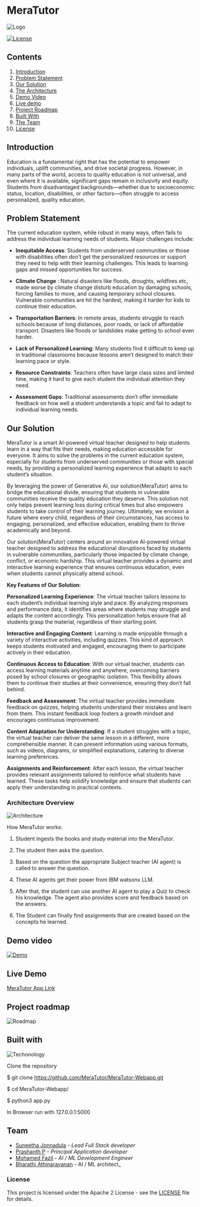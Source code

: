 # MeraTutor

![Logo](./images/tutor.jpeg)

[![License](https://img.shields.io/badge/License-Apache2-blue.svg)](https://www.apache.org/licenses/LICENSE-2.0)

## Contents
1. [Introduction](#Introduction)
1. [Problem Statement](#Problem-Statement)
1. [Our Solution](#long-description)
1. [The Architecture](#architecture-overview)
1. [Demo Video](#demo-video)
1. [Live demo](#live-demo)
2. [Project Roadmap](#project-roadmap)
1. [Built With](#built-with)
1. [The Team](#team)
1. [License](#license)


## Introduction
Education is a fundamental right that has the potential to empower individuals, uplift communities, and drive societal progress. However, in many parts of the world, access to quality education is not universal, and even where it is available, significant gaps remain in inclusivity and equity. Students from disadvantaged backgrounds—whether due to socioeconomic status, location, disabilities, or other factors—often struggle to access personalized, quality education.


## Problem Statement

The current education system, while robust in many ways, often fails to address the individual learning needs of students. Major challenges include:

* **Inequitable Access**: Students from underserved communities or those with disabilities often don’t get the personalized resources or support they need to help with their learning challenges. This leads to learning gaps and missed opportunities for success.

* **Climate Change** : Natural disasters like floods, droughts, wildfires etc, made worse by climate change disturb education by damaging schools, forcing families to move, and causing temporary school closures. Vulnerable communities are hit the hardest, making it harder for kids to continue their education.

* **Transportation Barriers**: In remote areas, students struggle to reach schools because of long distances, poor roads, or lack of affordable transport. Disasters like floods or landslides make getting to school even harder.

* **Lack of Personalized Learning**: Many students find it difficult to keep up in traditional classrooms because lessons aren’t designed to match their learning pace or style.
    
* **Resource Constraints**: Teachers often have large class sizes and limited time, making it hard to give each student the individual attention they need.
    
* **Assessment Gaps**: Traditional assessments don’t offer immediate feedback on how well a student understands a topic and fail to adapt to individual learning needs.


## Our Solution

MeraTutor is a smart AI-powered virtual teacher designed to help students learn in a way that fits their needs, making education accessible for everyone. It aims to solve the problems in the current education system, especially for students from underserved communities or those with special needs, by providing a personalized learning experience that adapts to each student’s situation.

By leveraging the power of Generative AI, our solution(MeraTutor) aims to bridge the educational divide, ensuring that students in vulnerable communities receive the quality education they deserve. This solution not only helps prevent learning loss during critical times but also empowers students to take control of their learning journey. Ultimately, we envision a future where every child, regardless of their circumstances, has access to engaging, personalized, and effective education, enabling them to thrive academically and beyond.

Our solution(MeraTutor) centers around an innovative AI-powered virtual teacher designed to address the educational disruptions faced by students in vulnerable communities, particularly those impacted by climate change, conflict, or economic hardship. This virtual teacher provides a dynamic and interactive learning experience that ensures continuous education, even when students cannot physically attend school.

**Key Features of Our Solution**:

**Personalized Learning Experience**: The virtual teacher tailors lessons to each student’s individual learning style and pace. By analyzing responses and performance data, it identifies areas where students may struggle and adapts the content accordingly. This personalization helps ensure that all students grasp the material, regardless of their starting point.

**Interactive and Engaging Content**: Learning is made enjoyable through a variety of interactive activities, including quizzes. This kind of approach keeps students motivated and engaged, encouraging them to participate actively in their education.

**Continuous Access to Education**: With our virtual teacher, students can access learning materials anytime and anywhere, overcoming barriers posed by school closures or geographic isolation. This flexibility allows them to continue their studies at their convenience, ensuring they don’t fall behind.

**Feedback and Assessment**: The virtual teacher provides immediate feedback on quizzes, helping students understand their mistakes and learn from them. This instant feedback loop fosters a growth mindset and encourages continuous improvement.

**Content Adaptation for Understanding**: If a student struggles with a topic, the virtual teacher can deliver the same lesson in a different, more comprehensible manner. It can present information using various formats, such as videos, diagrams, or simplified explanations, catering to diverse learning preferences.

**Assignments and Reinforcement**: After each lesson, the virtual teacher provides relevant assignments tailored to reinforce what students have learned. These tasks help solidify knowledge and ensure that students can apply their understanding in practical contexts.


### Architecture Overview

![Architecture](./images/arch.jpeg)

How MeraTutor works:

1. Student ingests the books and study material into the MeraTutor. 

2. The student then asks the question.

3. Based on the question the appropriate Subject teacher (AI agent) is called to answer the question. 

4. These AI agents get their power from IBM watsonx LLM.

5. After that, the student can use another AI agent to play a Quiz to check his knowledge. The agent also provides score and feedback based on the answers.

6. The Student can finally find assignments that are created based on the concepts he learned.


## Demo video
[![Demo](./images/tutor.jpeg)](https://www.youtube.com/watch?v=7Wijl7lTYAI "MeraTutor")


## Live Demo
[MeraTutor App Link](https://meratutorai.pythonanywhere.com/)


## Project roadmap
![Roadmap](./images/Roadmap.jpeg)


## Built with
![Techonology](./images/arch1.jpeg)


Clone the repository

$ git clone https://github.com/MeraTutor/MeraTutor-Webapp.git

$ cd MeraTutor-Webapp/

$ python3 app.py 

In Browser run with 127.0.0.1:5000

## Team

- [Suneetha Jonnadula](https://github.com/Sunivihaan) - _Lead Full Stack developer_
- [Prashanth P](https://github.com/Prashanthp) - _Principal Application developer_
- [Mohamed Fazil](https://github.com/Fazil-24) - _AI / ML Development Engineer_
- [Bharathi Athinarayanan](https://github.com/rathisoft) - AI / ML architect_ 

### License
This project is licensed under the Apache 2 License - see the [LICENSE](LICENSE) file for details.

